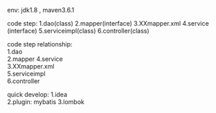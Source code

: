 env: jdk1.8 , maven3.6.1 

code step:
1.dao(class)
2.mapper(interface)
3.XXmapper.xml
4.service (interface)
5.serviceimpl(class)
6.controller(class)



code step relationship: <br>
                    1.dao<br>
2.mapper                             4.service<br>
3.XXmapper.xml<br>
                 5.serviceimpl<br>
                 6.controller<br>



quick develop:
1.idea     
2.plugin: mybatis 
3.lombok
